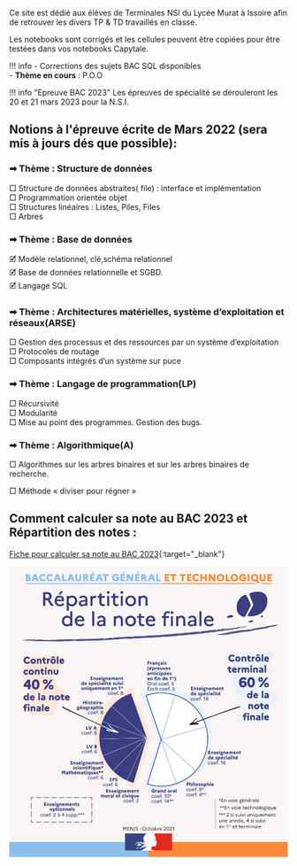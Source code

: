 Ce site est dédié aux élèves de Terminales NSI du Lycée Murat à Issoire afin de retrouver les divers TP & TD travaillés en classe.  

Les notebooks sont corrigés et les cellules peuvent être copiées pour être testées dans vos notebooks Capytale.


!!! info 
    - Corrections des sujets BAC SQL disponibles  
    - **Thème en cours** :  P.O.O
    

    

!!! info  "Epreuve BAC 2023"
    Les épreuves de spécialité se dérouleront les 20 et 21 mars 2023 pour la N.S.I.  

 
## Notions à l'épreuve écrite de Mars 2022 (sera mis à jours dés que possible): 

### &#10145; Thème : Structure de données  

□ Structure de données abstraites( file) : interface et implémentation  
□ Programmation orientée objet  
□ Structures linéaires : Listes, Piles, Files  
□ Arbres

### &#10145; Thème : Base de données  

🗹 Modèle relationnel, clé,schéma relationnel  
🗹 Base de données relationnelle et SGBD.  
🗹 Langage SQL  

### &#10145; Thème : Architectures matérielles, système d’exploitation et réseaux(ARSE)  

□ Gestion des processus et des ressources par un système d’exploitation  
□ Protocoles de routage  
□ Composants intégrés d’un système sur puce

### &#10145; Thème : Langage de programmation(LP)  
	
□ Récursivité  
□ Modularité  	
□ Mise au point des programmes. Gestion des bugs.


### &#10145; Thème : Algorithmique(A)

□ Algorithmes sur les arbres binaires et sur les arbres binaires de recherche.

□ Méthode « diviser pour régner »
	
## Comment calculer sa note au BAC 2023 et Répartition des notes :

[Fiche pour calculer sa note au BAC 2023](divers/data/el-ve-de-premiere-comment-calculer-note-bac-2022-94490.pdf){:target="_blank"} 

![](r-partition-de-la-note-finale.jpg)